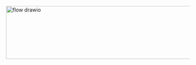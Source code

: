 <img width="5324" height="146" alt="flow drawio" src="https://github.com/user-attachments/assets/4194ba92-e106-49bc-8149-be5c24edc8d9" />
